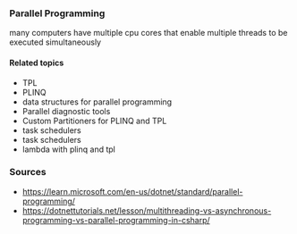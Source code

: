 ### Parallel Programming

many computers have multiple cpu cores that enable multiple threads to be executed simultaneously

#### Related topics
* TPL
* PLINQ
* data structures for parallel programming
* Parallel diagnostic tools
* Custom Partitioners for PLINQ and TPL
* task schedulers
* task schedulers
* lambda with plinq and tpl



### Sources
* https://learn.microsoft.com/en-us/dotnet/standard/parallel-programming/
* https://dotnettutorials.net/lesson/multithreading-vs-asynchronous-programming-vs-parallel-programming-in-csharp/
